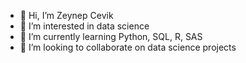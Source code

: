 - 👋 Hi, I’m Zeynep Cevik
- 👀 I’m interested in data science
- 🌱 I’m currently learning Python, SQL, R, SAS
- 💞️ I’m looking to collaborate on data science projects


<!---
zbcevik/zbcevik is a ✨ special ✨ repository because its `README.md` (this file) appears on your GitHub profile.
You can click the Preview link to take a look at your changes.
--->
